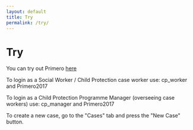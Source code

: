 ```yaml
---
layout: default
title: Try
permalink: /try/
---
```


# Try

You can try out Primero <a href='https://nibbed.io' target='_blank'>here</a>

To login as a Social Worker / Child Protection case worker use:
cp_worker    and    Primero2017

To login as a Child Protection Programme Manager (overseeing case workers) use: 
cp_manager   and    Primero2017 

To create a new case, go to the "Cases" tab and press the "New Case" button.
